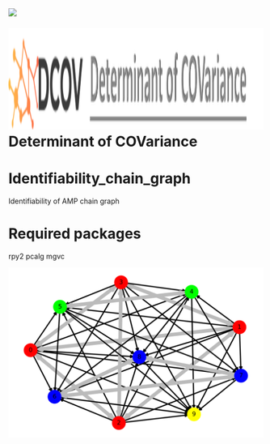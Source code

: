 
<img align="left" src="docs/images/dcov.pn">

<p align="left">
   <h1> 
   <img src="docs/images/dcov.png"  alt="width="200" height="200">   
   <strong>   Determinant of COVariance</strong> </h1> 
</p>

                                                               
# Identifiability_chain_graph
Identifiability of AMP chain graph                                       
                                                                     
# Required packages
rpy2
pcalg
mgvc

![](Algorithm/chain_graph.png)
